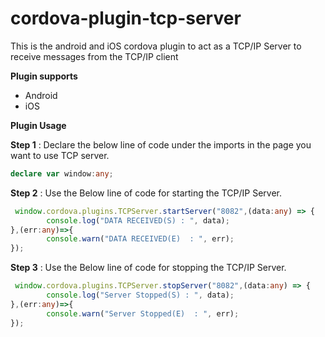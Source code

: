 # cordova-plugin-tcp-server
This is the android and iOS cordova plugin to act as a TCP/IP Server to receive messages from the TCP/IP client

**Plugin supports**
- Android
- iOS

**Plugin Usage**

**Step 1** : Declare the below line of code under the imports in the page you want to use TCP server.

  ```TypeScript
  declare var window:any;
  ```

**Step 2** : Use the Below line of code for starting the TCP/IP Server.

  ```TypeScript
   window.cordova.plugins.TCPServer.startServer("8082",(data:any) => {
          console.log("DATA RECEIVED(S) : ", data);
  },(err:any)=>{
          console.warn("DATA RECEIVED(E)  : ", err);
  });
  ```

**Step 3** : Use the Below line of code for stopping the TCP/IP Server.

  ```TypeScript
   window.cordova.plugins.TCPServer.stopServer("8082",(data:any) => {
          console.log("Server Stopped(S) : ", data);
  },(err:any)=>{
          console.warn("Server Stopped(E)  : ", err);
  });
  ```
